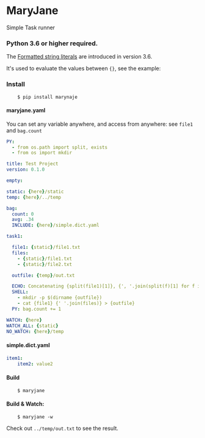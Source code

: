 # MaryJane

Simple Task runner

### Python 3.6 or higher required.

The [Formatted string literals](https://docs.python.org/3.6/whatsnew/3.6.html#pep-498-formatted-string-literals) are introduced in version 3.6.

It's used to evaluate the values between `{}`, see the example:

### Install

```shell
    $ pip install marynaje
```

#### maryjane.yaml

You can set any variable anywhere, and access from anywhere: see `file1` and `bag.count`

```yaml
PY:
  - from os.path import split, exists
  - from os import mkdir

title: Test Project
version: 0.1.0

empty:

static: {here}/static
temp: {here}/../temp

bag:
  count: 0
  avg: .34
  INCLUDE: {here}/simple.dict.yaml

task1:

  file1: {static}/file1.txt
  files:
    - {static}/file1.txt
    - {static}/file2.txt

  outfile: {temp}/out.txt

  ECHO: Concatenating {split(file1)[1]}, {', '.join(split(f)[1] for f in files)} -> {split(outfile)[1]}.
  SHELL:
    - mkdir -p $(dirname {outfile})
    - cat {file1} {' '.join(files)} > {outfile}
  PY: bag.count += 1

WATCH: {here}
WATCH_ALL: {static}
NO_WATCH: {here}/temp
```

    
#### simple.dict.yaml

```yaml
item1:
    item2: value2
```

#### Build

```shell
    $ maryjane
```

#### Build & Watch:

```shell
    $ maryjane -w
```

Check out `../temp/out.txt` to see the result.
